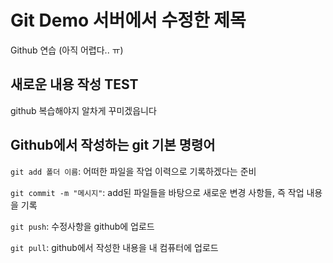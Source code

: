 # Git Demo 서버에서 수정한 제목

Github 연습 (아직 어렵다.. ㅠ)


## 새로운 내용 작성 TEST
github 복습해야지
알차게 꾸미겠읍니다

## Github에서 작성하는 git 기본 명령어
`git add 폴더 이름`: 어떠한 파일을 작업 이력으로 기록하겠다는 준비  

`git commit -m "메시지"`: add된 파일들을 바탕으로 새로운 변경 사항들, 즉 작업 내용을 기록  

`git push`: 수정사항을 github에 업로드  

`git pull`: github에서 작성한 내용을 내 컴퓨터에 업로드


